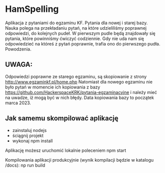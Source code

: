 # HamSpelling

Aplikacja z pytaniami do egzaminu KF. Pytania dla nowej i starej bazy. 
Nauka polega na przekładaniu pytań, na które udzieliliśmy poprawnej odpowiedzi, do kolejnych pudeł. 
W pierwszym pudle będą znajdowały się pytania, które powinniśmy ćwiczyć codziennie.
Gdy nie uda nam się odpowiedzieć na któreś z pytań poprawnie, trafia ono do pierwszego pudła. 
Powodzenia.

## UWAGA: 

Odpowiedzi poprawne ze starego egzaminu, są skopiowanie z strony http://www.egzaminkf.pl/home.php
Natomiast dla nowego egzaminu nie było pytań w momencie ich kopiowania z bazy 
https://github.com/HackerspaceKRK/pytania-egzaminacyjne
i należy mieć na uwadze, iż mogą być w nich błędy. Data kopiowania bazy to początek marca 2023.

## Jak samemu skompilować aplikację 

* zainstaluj nodejs
* ściągnij projekt
* wykonaj npm install

Aplikację możesz uruchomić lokalnie poleceniem 
npm start

Kompilowania aplikacji produkcyjnie (wynik kompilacji będzie w katalogu /docs):
np run build

